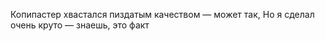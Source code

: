 Копипастер хвастался пиздатым качеством — может так,
Но я сделал очень круто — знаешь, это факт

<!---
hellraiserxan/hellraiserxan is a ✨ special ✨ repository because its `README.md` (this file) appears on your GitHub profile.
You can click the Preview link to take a look at your changes.
--->
